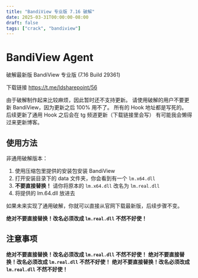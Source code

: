 ```yaml
---
title: "BandiView 专业版 7.16 破解"
date: 2025-03-31T00:00:00-08:00
draft: false
tags: ["crack", "bandiview"]
---
```


# BandiView Agent

破解最新版 BandiView 专业版 (7.16 Build 29361)

下载链接 https://t.me/ldsharepoint/56

由于破解制作起来比较麻烦，因此暂时还不支持更新。
请使用破解的用户不要更新 BandiView，因为更新之后 100% 用不了。
所有的 Hook 地址都是写死的。
后续更新了通用 Hook 之后会在 tg 频道更新（下载链接里会写）
有可能我会懒得过来更新博客。

## **__使用方法__**

非通用破解版本：
1. 使用压缩包里提供的安装包安装 BandiView
2. 打开安装目录下的 data 文件夹，你会看到有一个 `lm.x64.dll`
3. **不要直接替换！** 请你将原本的 `lm.x64.dll` 改名为 `lm.real.dll`
4. 将提供的 lm.64.dll 放进去

如果未来实现了通用破解，你就可以直接从官网下载最新版，后续步骤不变。

**绝对不要直接替换！改名必须改成 `lm.real.dll` 不然不好使！**

## **__注意事项__**

**绝对不要直接替换！改名必须改成 `lm.real.dll` 不然不好使！**
**绝对不要直接替换！改名必须改成 `lm.real.dll` 不然不好使！**
**绝对不要直接替换！改名必须改成 `lm.real.dll` 不然不好使！**
